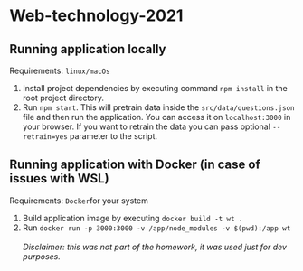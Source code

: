 # Web-technology-2021

## Running application locally
Requirements: `linux/macOs`</br>
1. Install project dependencies by executing command `npm install` in the root project directory.
2. Run `npm start`. This will pretrain data inside the `src/data/questions.json` file and then run the application.
You can access it on `localhost:3000` in your browser. If you want to retrain the data you can pass optional `--retrain=yes` parameter to the script.

## Running application with Docker (in case of issues with WSL)
Requirements: `Docker`for your system
1. Build application image by executing `docker build -t wt .`
2. Run `docker run -p 3000:3000 -v /app/node_modules -v $(pwd):/app wt`</br></br>
*Disclaimer: this was not part of the homework, it was used just for dev purposes.*